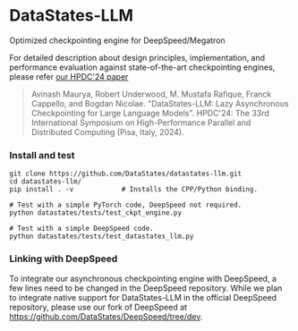 # DataStates-LLM
Optimized checkpointing engine for DeepSpeed/Megatron

For detailed description about design principles, implementation, and performance evaluation against state-of-the-art checkpointing engines, please refer [our HPDC'24 paper](./Datastates-LLM-HPDC'24.pdf)
> Avinash Maurya, Robert Underwood, M. Mustafa Rafique, Franck Cappello, and Bogdan Nicolae. "DataStates-LLM: Lazy Asynchronous Checkpointing for Large Language Models". HPDC'24: The 33rd International Symposium on High-Performance Parallel and Distributed Computing (Pisa, Italy, 2024).

### Install and test
```
git clone https://github.com/DataStates/datastates-llm.git
cd datastates-llm/
pip install . -v            # Installs the CPP/Python binding.

# Test with a simple PyTorch code, DeepSpeed not required.
python datastates/tests/test_ckpt_engine.py   

# Test with a simple DeepSpeed code.
python datastates/tests/test_datastates_llm.py   
```

### Linking with DeepSpeed
To integrate our asynchronous checkpointing engine with DeepSpeed, a few lines need to be changed in the DeepSpeed repository. While we plan to integrate native support for DataStates-LLM in the official DeepSpeed repository, please use our fork of DeepSpeed at https://github.com/DataStates/DeepSpeed/tree/dev. 